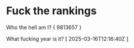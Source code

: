# Fuck the rankings

Who the hell am I?
{ 9813657 }

What fucking year is it?
[ 2025-03-16T12:16:40Z ]
